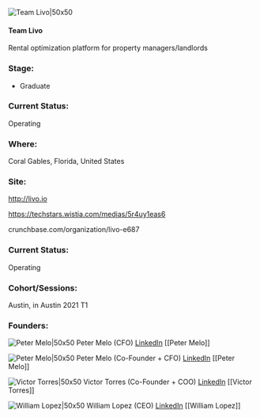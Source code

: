 

![Team Livo|50x50](https://apimg.techstars.com/connect/images/image_files/5ff4b5cc49b4e0607e000045/original/livo_.jpg)

#### Team Livo
Rental optimization platform for property managers/landlords

### Stage: 
 - Graduate 

### Current Status: 
Operating

### Where:
Coral Gables, Florida, United States

### Site:
http://livo.io

https://techstars.wistia.com/medias/5r4uy1eas6

crunchbase.com/organization/livo-e687

### Current Status: 
Operating

### Cohort/Sessions: 
Austin, in Austin 2021 T1

### Founders: 

![Peter Melo|50x50]() Peter Melo (CFO) [LinkedIn](https://) [[Peter Melo]]

![Peter Melo|50x50](https://apimg.techstars.com/connect/images/image_files/5fd7c0f1b9541a000800001a/original/Peter_1.jpg) Peter Melo (Co-Founder + CFO) [LinkedIn](https://linkedin.com/in/peter-melo-88343a4) [[Peter Melo]]

![Victor Torres|50x50](https://apimg.techstars.com/connect/images/image_files/60550522a6bd3800072f05c0/original/Victor_Headshot.jpg) Victor Torres (Co-Founder + COO) [LinkedIn](https://linkedin.com/in/victor305) [[Victor Torres]]

![William Lopez|50x50](https://apimg.techstars.com/connect/images/image_files/5fd82859b9541a000800001d/original/Screen_Shot_2020-07-22_at_11.35.18_PM.png) William Lopez (CEO) [LinkedIn](https://linkedin.com/in/william-l-0bb67630) [[William Lopez]]


